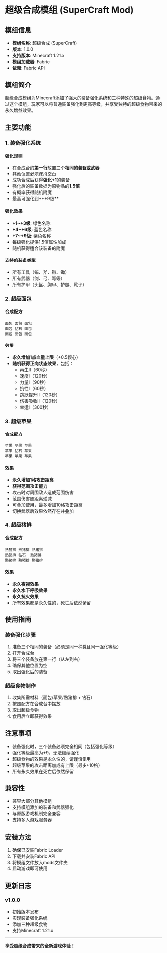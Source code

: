 # 超级合成模组 (SuperCraft Mod)

## 模组信息
- **模组名称**: 超级合成 (SuperCraft)
- **版本**: 1.0.0
- **支持版本**: Minecraft 1.21.x
- **模组加载器**: Fabric
- **依赖**: Fabric API

## 模组简介

超级合成模组为Minecraft添加了强大的装备强化系统和三种特殊的超级食物。通过这个模组，玩家可以将普通装备强化到更高等级，并享受独特的超级食物带来的永久增益效果。

## 主要功能

### 1. 装备强化系统

#### 强化规则
- 在合成台的**第一行**放置三个**相同的装备或武器**
- 其他位置必须保持空白
- 成功合成后获得**强化+1**的装备
- 强化后的装备数据为原物品的**1.5倍**
- 有概率获得随机附魔
- 最高可强化到**+9级**

#### 强化效果
- **+1~+3级**: 绿色名称
- **+4~+6级**: 蓝色名称  
- **+7~+9级**: 紫色名称
- 每级强化提供1.5倍属性加成
- 随机获得适合该装备的附魔

#### 支持的装备类型
- 所有工具（镐、斧、锹、锄）
- 所有武器（剑、弓、弩等）
- 所有护甲（头盔、胸甲、护腿、靴子）

### 2. 超级面包

#### 合成配方
```
面包 面包 面包
面包 钻石 面包
面包 面包 面包
```

#### 效果
- **永久增加1点血量上限**（+0.5颗心）
- **随机获得正向状态效果**，包括：
  - 再生II（60秒）
  - 速度I（120秒）
  - 力量I（90秒）
  - 抗性I（60秒）
  - 跳跃提升II（120秒）
  - 伤害吸收II（120秒）
  - 幸运I（300秒）

### 3. 超级苹果

#### 合成配方
```
苹果 苹果 苹果
苹果 钻石 苹果
苹果 苹果 苹果
```

#### 效果
- **永久增加1格攻击距离**
- **获得范围攻击能力**
- 攻击时对周围敌人造成范围伤害
- 范围伤害随距离递减
- 可叠加使用，最多增加10格攻击距离
- 切换武器后效果依然存在并叠加

### 4. 超级猪排

#### 合成配方
```
熟猪排 熟猪排 熟猪排
熟猪排 钻石  熟猪排
熟猪排 熟猪排 熟猪排
```

#### 效果
- **永久夜视效果**
- **永久水下呼吸效果**
- **永久抗火效果**
- 所有效果都是永久性的，死亡后依然保留

## 使用指南

### 装备强化步骤
1. 准备三个相同的装备（必须是同一种类且同一强化等级）
2. 打开合成台
3. 将三个装备放在第一行（从左到右）
4. 确保其他位置为空
5. 取出强化后的装备

### 超级食物制作
1. 收集所需材料（面包/苹果/熟猪排 + 钻石）
2. 按照配方在合成台中摆放
3. 取出超级食物
4. 食用后立即获得效果

## 注意事项

- 装备强化时，三个装备必须完全相同（包括强化等级）
- 强化等级最高为+9，无法继续强化
- 超级食物的效果是永久性的，请谨慎使用
- 超级苹果的攻击距离加成有上限（最多+10格）
- 所有永久效果在死亡后依然保留

## 兼容性

- 兼容大部分其他模组
- 支持模组添加的装备和武器强化
- 与原版游戏机制完全兼容
- 支持多人游戏服务器

## 安装方法

1. 确保已安装Fabric Loader
2. 下载并安装Fabric API
3. 将模组文件放入mods文件夹
4. 启动游戏即可使用

## 更新日志

### v1.0.0
- 初始版本发布
- 实现装备强化系统
- 添加三种超级食物
- 支持Minecraft 1.21.x

---

**享受超级合成带来的全新游戏体验！**